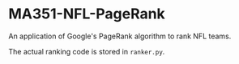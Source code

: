 # MA351-NFL-PageRank
An application of Google's PageRank algorithm to rank NFL teams.

The actual ranking code is stored in `ranker.py`.
